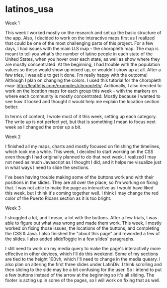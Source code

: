 # latinos_usa

Week 1

This week I worked mostly on the research and set up the basic structure of the app. Also, I decided to work on the interactive maps first as I realized that could be one of the most challenging parts of this project.
For a few days, I had issues with the main U.S map - the choropleth map. The map is meant to tell you what's the number of latino people in each state of the United States, when you hover over each state, as well as show where they are mostly concentrated. At the beginning, I had trouble with the population values so these would show up mixed up, or wouldn't show up at all. After a few tries, I was able to get it done. I'm really happy with the outcome! Although I plan on changing the colors. I used this tutorial for the choropleth map: http://leafletjs.com/examples/choropleth/.
Aditionally, I also decided to work on the location maps for each group this week - with the markers on where each community is mostly concentrated. Mostly because I wanted to see how it looked and thought it would help me explain the location section better.

In terms of content, I wrote most of it this week, setting up each category. The write up is not perfect yet, but that is something I mean to focus next week as I changed the order up a bit.


Week 2


I finished all my maps, charts and mostly focused on finishing the timelines, which took me a while. This week, I decided to start working on the CSS even though I had originally planned to do that next week. I realized I may not need as much Javascript as I thought I did, and it helps me visualize just in what ways I need to slide the sections.

 I've been having trouble making some of the buttons work and with their positions in the slides. They are all over the place, so I'm working on fixing that.  I was not able to make the page as interactive as I would have liked this week, but I think it's coming together well. I think I may change the red color of the Puerto Ricans section as it is too bright.


 Week 3

 I struggled a lot, and I mean, a lot with the buttons. After a few trials, I was able to figure out what was wrong and made them work. This week, I mostly worked on fixing those issues, the locations of the buttons, and completing the CSS & Java. I also finished the "about this page" and reworded a few of the slides. I also added slideToggle in a few slides' paragraphs.

 I still need to work on my media query to make the page's interactivity more effective in other devices, which I'll do this weekend. Some of my sections are tied to the height 100vh, which I'll need to change in the media queary. I also plan on altering the first three slides under LatinDiv. I think scrolling and then sliding to the side may be a bit confusing for the user. So I intend to put a few buttons instead of the arrow at the beginning so it's all sliding.
 The footer is acting up in some of the pages, so I will work on fixing that as well. 
